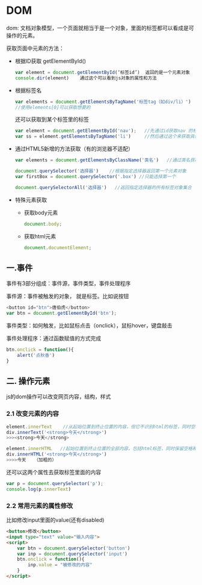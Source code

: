 # DOM

dom: 文档对象模型，一个页面就相当于是一个对象，里面的标签都可以看成是可操作的元素。

获取页面中元素的方法：

- 根据ID获取                            getElementById()

  ```javascript
  var element = document.getElementById(‘标签id’)  返回的是一个元素对象
  console.dir(element)    通过这个可以看到js对象的属性和方法
  ```

- 根据标签名

  ```javascript                    
  var elements = document.getElementsByTagName('标签tag（如div/li）')    //如果有多个相同的标签，就会返回标签对象的集合，以伪数组的形式存储
  //使用elements[0]可以获取想要的
  ```

  还可以获取到某个标签里的标签

  ```javascript
  var element = document.getElementById('nav');   //先通过id获取nav 的标签，
  var ss = element.getElementsByTagName('li')     //然后通过这个来获取具体的标签
  ```

- 通过HTML5新增的方法获取（有的浏览器不适配）

  ```javascript
  var elements = document.getElementsByClassName('类名')   //通过类名获取
  ```

  ```javascript
  document.querySelector('选择器')    //根据指定选择器返回第一个元素对象
  var firstBox = document.querySelector('.box') //只能选择第一个
  ```

  ```javascript
  document.querySelectorAll('选择器')   //返回指定选择器的所有标签对象集合
  ```

- 特殊元素获取

  - 获取body元素

    ```javascript
    document.body;
    ```

  - 获取html元素

    ```javascript
    document.documentElement; 
    ```

## 一.事件

事件有3部分组成：事件源，事件类型，事件处理程序

事件源：事件被触发的对象， 就是标签。比如说按钮

```javascript
<button id="btn">唐伯虎</button>
var btn = document.getElementById('btn');
```

事件类型：如何触发，比如鼠标点击（onclick），鼠标hover，键盘敲击

事件处理程序：通过函数赋值的方式完成

```javascript
btn.onclick = function(){
    alert('点秋香')
}
```

## 二. 操作元素

js的dom操作可以改变网页内容，结构，样式

### 2.1 改变元素的内容

```javascript
element.innerText    //从起始位置到终止位置的内容，但它不识别html的标签，同时空格和换行也会去掉
div.innerText('<strong>今天</strong>')   
>>><strong>今天</strong>
```

```javascript
element.innerHTML   //起始位置到终止位置的全部内容，包括html标签，同时保留空格和换行
div.innerHTML('<strong>今天</strong>')
>>>>今天   （加粗的）
```

还可以这两个属性去获取标签里面的内容

```javascript
var p = document.querySelector('p');
console.log(p.innerText)
```

### 2.2 常用元素的属性修改

比如修改input里面的value(还有disabled)

```html
<button>修改</button>
<input type="text" value="输入内容">
<script>
    var btn = document.querySelector('button')
    var inp = document.querySelector('input')
    btn.onclick = function(){
        inp.value = "被修改的内容"
    }
</script>
```

